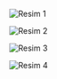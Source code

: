 ![Resim 1](https://github.com/muratgull07/Etkinlik-Yonetim-Sistemi/assets/148050387/3dcfcb1c-1f1f-4448-b53d-5c9adc4b5196)


![Resim 2](https://github.com/muratgull07/Etkinlik-Yonetim-Sistemi/assets/148050387/4e49d494-1a83-4c6b-8ee7-df807729dfb6)


![Resim 3](https://github.com/muratgull07/Etkinlik-Yonetim-Sistemi/assets/148050387/1b0a2313-e181-4071-820c-6c986f0b5ba8)


![Resim 4](https://github.com/muratgull07/Etkinlik-Yonetim-Sistemi/assets/148050387/a05e4fa9-3919-4567-bc75-d4988cecfc1d)
